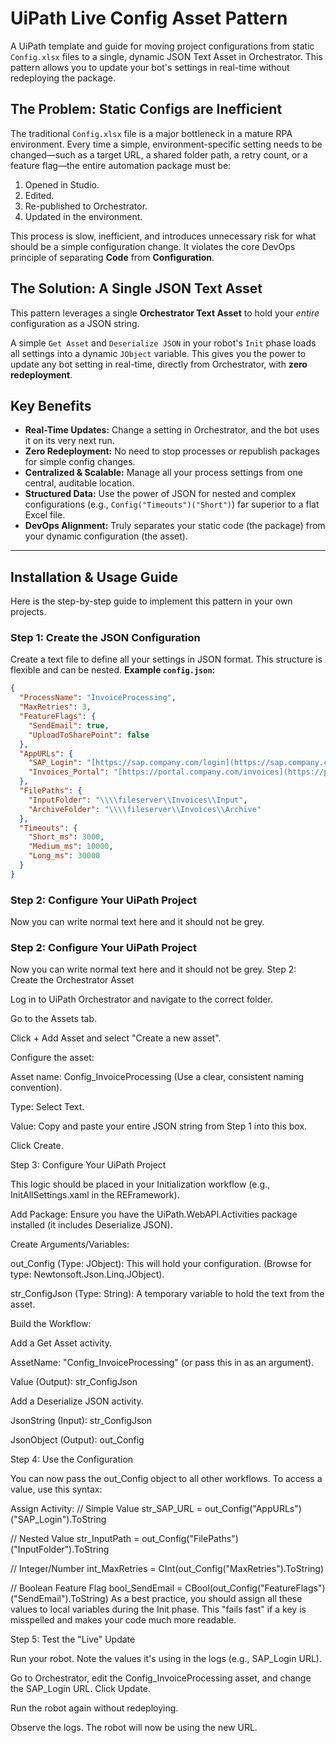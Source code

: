 # UiPath Live Config Asset Pattern

A UiPath template and guide for moving project configurations from static `Config.xlsx` files to a single, dynamic JSON Text Asset in Orchestrator. This pattern allows you to update your bot's settings in real-time without redeploying the package.

## The Problem: Static Configs are Inefficient

The traditional `Config.xlsx` file is a major bottleneck in a mature RPA environment. Every time a simple, environment-specific setting needs to be changed—such as a target URL, a shared folder path, a retry count, or a feature flag—the entire automation package must be:

1.  Opened in Studio.
2.  Edited.
3.  Re-published to Orchestrator.
4.  Updated in the environment.

This process is slow, inefficient, and introduces unnecessary risk for what should be a simple configuration change. It violates the core DevOps principle of separating **Code** from **Configuration**.

## The Solution: A Single JSON Text Asset

This pattern leverages a single **Orchestrator Text Asset** to hold your *entire* configuration as a JSON string.

A simple `Get Asset` and `Deserialize JSON` in your robot's `Init` phase loads all settings into a dynamic `JObject` variable. This gives you the power to update any bot setting in real-time, directly from Orchestrator, with **zero redeployment**.



## Key Benefits

* **Real-Time Updates:** Change a setting in Orchestrator, and the bot uses it on its very next run.
* **Zero Redeployment:** No need to stop processes or republish packages for simple config changes.
* **Centralized & Scalable:** Manage all your process settings from one central, auditable location.
* **Structured Data:** Use the power of JSON for nested and complex configurations (e.g., `Config("Timeouts")("Short")`) far superior to a flat Excel file.
* **DevOps Alignment:** Truly separates your static code (the package) from your dynamic configuration (the asset).

---

## Installation & Usage Guide

Here is the step-by-step guide to implement this pattern in your own projects.

### Step 1: Create the JSON Configuration

Create a text file to define all your settings in JSON format. This structure is flexible and can be nested.
**Example `config.json`:**
```json
{
  "ProcessName": "InvoiceProcessing",
  "MaxRetries": 3,
  "FeatureFlags": {
    "SendEmail": true,
    "UploadToSharePoint": false
  },
  "AppURLs": {
    "SAP_Login": "[https://sap.company.com/login](https://sap.company.com/login)",
    "Invoices_Portal": "[https://portal.company.com/invoices](https://portal.company.com/invoices)"
  },
  "FilePaths": {
    "InputFolder": "\\\\fileserver\\Invoices\\Input",
    "ArchiveFolder": "\\\\fileserver\\Invoices\\Archive"
  },
  "Timeouts": {
    "Short_ms": 3000,
    "Medium_ms": 10000,
    "Long_ms": 30000
  }
}
```

### Step 2: Configure Your UiPath Project
Now you can write normal text here and it should not be grey.

### Step 2: Configure Your UiPath Project
Now you can write normal text here and it should not be grey.
Step 2: Create the Orchestrator Asset

Log in to UiPath Orchestrator and navigate to the correct folder.

Go to the Assets tab.

Click + Add Asset and select "Create a new asset".

Configure the asset:

Asset name: Config_InvoiceProcessing (Use a clear, consistent naming convention).

Type: Select Text.

Value: Copy and paste your entire JSON string from Step 1 into this box.

Click Create.

Step 3: Configure Your UiPath Project

This logic should be placed in your Initialization workflow (e.g., InitAllSettings.xaml in the REFramework).

Add Package: Ensure you have the UiPath.WebAPI.Activities package installed (it includes Deserialize JSON).

Create Arguments/Variables:

out_Config (Type: JObject): This will hold your configuration. (Browse for type: Newtonsoft.Json.Linq.JObject).

str_ConfigJson (Type: String): A temporary variable to hold the text from the asset.

Build the Workflow:

Add a Get Asset activity.

AssetName: "Config_InvoiceProcessing" (or pass this in as an argument).

Value (Output): str_ConfigJson

Add a Deserialize JSON activity.

JsonString (Input): str_ConfigJson

JsonObject (Output): out_Config

Step 4: Use the Configuration

You can now pass the out_Config object to all other workflows. To access a value, use this syntax:

Assign Activity:
// Simple Value
str_SAP_URL = out_Config("AppURLs")("SAP_Login").ToString

// Nested Value
str_InputPath = out_Config("FilePaths")("InputFolder").ToString

// Integer/Number
int_MaxRetries = CInt(out_Config("MaxRetries").ToString)

// Boolean Feature Flag
bool_SendEmail = CBool(out_Config("FeatureFlags")("SendEmail").ToString)
As a best practice, you should assign all these values to local variables during the Init phase. This "fails fast" if a key is misspelled and makes your code much more readable.

Step 5: Test the "Live" Update

Run your robot. Note the values it's using in the logs (e.g., SAP_Login URL).

Go to Orchestrator, edit the Config_InvoiceProcessing asset, and change the SAP_Login URL. Click Update.

Run the robot again without redeploying.

Observe the logs. The robot will now be using the new URL.
